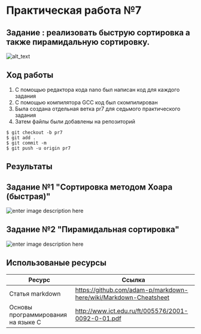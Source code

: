 # Практическая работа №7
## Задание : реализовать быструю сортировка а также пирамидальную сортировку.
![alt_text](https://i.ibb.co/NTGLfN6/2.png)
## Ход работы
1. С помощью редактора кода nano был написан код для каждого задания
2. C помощью компилятора GCC код был скомпилирован
3. Была создана отдельная ветка pr7 для седьмого практического задания
4. Затем файлы были добавлены  на репозиторий
```
$ git checkout -b pr7
$ git add .
$ git commit -m
$ git push -u origin pr7
```
## Результаты

## Задание №1 "Сортировка методом Хоара (быстрая)"
![enter image description here](https://lh3.googleusercontent.com/1qAGjYr-zBaC7aCXcV_KjHSl5HlBLv2lvYMcvZp5v6jTMnyv75JMOEfvsuDcGRCibWmqDK-i_2Mp)
## Задание №2 "Пирамидальная сортировка"
![enter image description here](https://lh3.googleusercontent.com/CFQJgI9lYIGSaSWfwraSIon5N4z41TiZWXM3s8X3aTxOA6MDpa__mZn6umvdOaCwuS9K_HePX8Ll)

## Использованые ресурсы

| Ресурс          | Ссылка                                                           |
| ------------    | -----------------------------------------------------------------|
| Статья markdown | https://github.com/adam-p/markdown-here/wiki/Markdown-Cheatsheet |
| Основы программирования на языке С         | http://www.ict.edu.ru/ft/005576/2001-0092-0-01.pdf   
